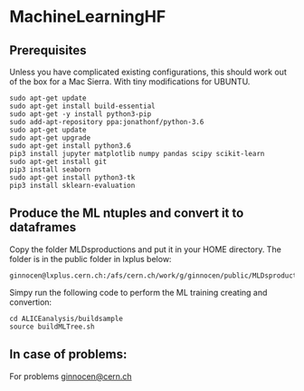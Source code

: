 # MachineLearningHF


## Prerequisites

Unless you have complicated existing configurations, this should work out of the box for a Mac Sierra. 
With tiny modifications for UBUNTU. 
```
sudo apt-get update
sudo apt-get install build-essential
sudo apt-get -y install python3-pip
sudo add-apt-repository ppa:jonathonf/python-3.6
sudo apt-get update
sudo apt-get upgrade
sudo apt-get install python3.6
pip3 install jupyter matplotlib numpy pandas scipy scikit-learn
sudo apt-get install git
pip3 install seaborn
sudo apt-get install python3-tk
pip3 install sklearn-evaluation
```

## Produce the ML ntuples and convert it to dataframes

Copy the folder MLDsproductions and put it in your HOME directory. The folder is in the public folder in lxplus below:
```
ginnocen@lxplus.cern.ch:/afs/cern.ch/work/g/ginnocen/public/MLDsproductions
```
Simpy run the following code to perform the ML training creating and convertion:
```
cd ALICEanalysis/buildsample
source buildMLTree.sh
```

## In case of problems:

For problems ginnocen@cern.ch
